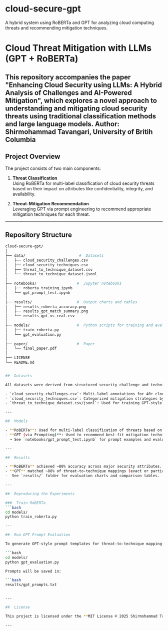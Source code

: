 # cloud-secure-gpt
A hybrid system using RoBERTa and GPT for analyzing cloud computing threats and recommending mitigation techniques.


# Cloud Threat Mitigation with LLMs (GPT + RoBERTa)

This repository accompanies the paper **"Enhancing Cloud Security using LLMs: A Hybrid Analysis of Challenges and AI-Powered Mitigation"**, which explores a novel approach to understanding and mitigating cloud security threats using traditional classification methods and large language models.
Author: Shirmohammad Tavangari, University of Britih Columbia  
---

##  Project Overview

The project consists of two main components:

1. **Threat Classification**  
   Using RoBERTa for multi-label classification of cloud security threats based on their impact on attributes like confidentiality, integrity, and availability.

2. **Threat-Mitigation Recommendation**  
   Leveraging GPT via prompt engineering to recommend appropriate mitigation techniques for each threat.

---

##  Repository Structure

```bash
cloud-secure-gpt/
│
├── data/                        #  Datasets
│   ├── cloud_security_challenges.csv
│   ├── cloud_security_techniques.csv
│   ├── threat_to_technique_dataset.csv
│   └── threat_to_technique_dataset.jsonl
│
├── notebooks/                  #  Jupyter notebooks
│   ├── roberta_training.ipynb
│   └── gpt_prompt_test.ipynb
│
├── results/                    #  Output charts and tables
│   ├── results_roberta_accuracy.png
│   ├── results_gpt_match_summary.png
│   └── results_gpt_vs_real.csv
│
├── models/                     #  Python scripts for training and evaluation
│   ├── train_roberta.py
│   └── gpt_evaluation.py
│
├── paper/                      #  Paper 
│   └── final_paper.pdf
│
├── LICENSE
└── README.md


##  Datasets

All datasets were derived from structured security challenge and technique tables (Appendix A and B in the paper):

- `cloud_security_challenges.csv`: Multi-label annotations for 40+ cloud threats.
- `cloud_security_techniques.csv`: Categorized mitigation strategies by impact.
- `threat_to_technique_dataset.csv/jsonl`: Used for training GPT-style mappings.

---

##  Models

- **RoBERTa**: Used for multi-label classification of threats based on their impact on security attributes.
- **GPT (via Prompting)**: Used to recommend best-fit mitigation techniques for each threat.  
  → See `notebooks/gpt_prompt_test.ipynb` for prompt examples and evaluation.

---

##  Results

- **RoBERTa** achieved ~80% accuracy across major security attributes.
- **GPT** matched ~88% of threat-to-technique mappings (exact or partial matches).
-  See `results/` folder for evaluation charts and comparison tables.

---

##  Reproducing the Experiments

###  Train RoBERTa
```bash
cd models/
python train_roberta.py

---

##  Run GPT Prompt Evaluation

To generate GPT-style prompt templates for threat-to-technique mapping:

```bash
cd models/
python gpt_evaluation.py

Prompts will be saved in:

```bash
results/gpt_prompts.txt


---

##  License

This project is licensed under the **MIT License © 2025 Shirmohammad Tavangari**

---
